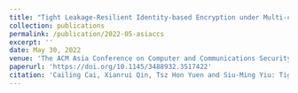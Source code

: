 ```yaml
---
title: "Tight Leakage-Resilient Identity-based Encryption under Multi-challenge Setting."
collection: publications
permalink: /publication/2022-05-asiaccs
excerpt: ''
date: May 30, 2022
venue: 'The ACM Asia Conference on Computer and Communications Security, (AsiaCCS 2022) Nagasaki, Japan, May 30 - June 3, 2022'
paperurl: 'https://doi.org/10.1145/3488932.3517422'
citation: 'Cailing Cai, Xianrui Qin, Tsz Hon Yuen and Siu-Ming Yiu: Tight Leakage-Resilient Identity-based Encryption under Multi-challenge Setting. In AsiaCCS 2022: 42-53.'
---
```

